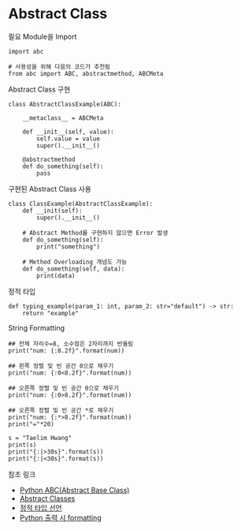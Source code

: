 # Abstract Class

필요 Module을 Import
```
import abc

# 사용성을 위해 다음의 코드가 추천됨
from abc import ABC, abstractmethod, ABCMeta
```
Abstract Class 구현
```
class AbstractClassExample(ABC):

    __metaclass__ = ABCMeta
 
    def __init__(self, value):
        self.value = value
        super().__init__()
    
    @abstractmethod
    def do_something(self):
        pass
```
구현된 Abstract Class 사용
```
class ClassExample(AbstractClassExample):
    def __init(self):
        super().__init__()

    # Abstract Method를 구현하지 않으면 Error 발생
    def do_something(self):
        print("something")

    # Method Overloading 개념도 가능
    def do_something(self, data):
        print(data)
```
정적 타입
```
def typing_example(param_1: int, param_2: str="default") -> str:
    return "example"
```
String Formatting
```
## 전체 자리수=8, 소수점은 2자리까지 반올림
print("num: {:8.2f}".format(num))

## 왼쪽 정렬 및 빈 공간 0으로 채우기 
print("num: {:0<8.2f}".format(num))

## 오른쪽 정렬 및 빈 공간 0으로 채우기 
print("num: {:0>8.2f}".format(num))

## 오른쪽 정렬 및 빈 공간 *로 채우기 
print("num: {:*>8.2f}".format(num))
print("="*20)

s = "Taelim Hwang"
print(s)
print("{:|>30s}".format(s))
print("{:|<30s}".format(s))
```
참조 링크
- [Python ABC(Abstract Base Class)](https://bluese05.tistory.com/61)
- [Abstract Classes](https://www.python-course.eu/python3_abstract_classes.php)
- [정적 타입 선언](http://blog.naver.com/passion053/221070020739)
- [Python 출력 시 formatting](https://frhyme.github.io/python-basic/python_string_format/)